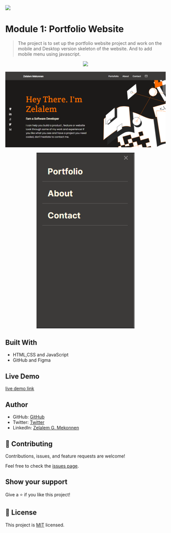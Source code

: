 ![](https://img.shields.io/badge/Microverse-blueviolet)

# Module 1: Portfolio Website

> The project is to set up the portfolio website project and work on the mobile and Desktop version skeleton of the website. And to add mobile menu using javascript.

<p align="center">
  <img src="https://github.com/zmekonnen251/portofolio-website/blob/master/mobile-version-homepage.png">
</p>

<p align="center">
  <img src="img/desktop_version.png">
</p>

<p align="center">
  <img src="img/mobile-menu.png">
</p>

## Built With

- HTML,CSS and JavaScript
- GitHub and Figma

## Live Demo

[live demo link](https://zmekonnen251.github.io/portofolio-website/)

## Author

- GitHub: [GitHub](https://github.com/zmekonnen251)
- Twitter: [Twitter](https://twitter.com/mek_zela)
- LinkedIn: [Zelalem G. Mekonnen](https://www.linkedin.com/in/zelalem-getachew/)

## 🤝 Contributing

Contributions, issues, and feature requests are welcome!

Feel free to check the [issues page](../../issues/).

## Show your support

Give a ⭐️ if you like this project!

## 📝 License

This project is [MIT](./MIT.md) licensed.

